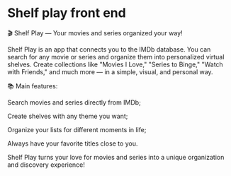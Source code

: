 
# Shelf play front end

🎬 Shelf Play — Your movies and series organized your way!

Shelf Play is an app that connects you to the IMDb database. You can search for any movie or series and organize them into personalized virtual shelves.
Create collections like "Movies I Love," "Series to Binge," "Watch with Friends," and much more — in a simple, visual, and personal way.

📚 Main features:

Search movies and series directly from IMDb;

Create shelves with any theme you want;

Organize your lists for different moments in life;

Always have your favorite titles close to you.

Shelf Play turns your love for movies and series into a unique organization and discovery experience!
